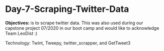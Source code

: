 # Day-7-Scraping-Twitter-Data
__Objectives:__ is to scrape twitter data. This was also used during our capstone project 07/2020 in our boot camp and would like to acknowledge Team LeoDist :) 

Technology: Twint, Tweepy, twitter_scrapper, and GetTweet3
